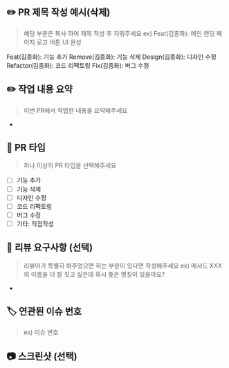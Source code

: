 ## ✏️ PR 제목 작성 예시(삭제)
> 해당 부분은 복사 하여 제목 작성 후 지워주세요
ex) Feat(김종화): 메인 랜딩 페이지 로고 버튼 UI 완성

Feat(김종화): 기능 추가
Remove(김종화): 기능 삭제
Design(김종화): 디자인 수정
Refactor(김종화): 코드 리팩토링
Fix(김종화): 버그 수정

## ✏️ 작업 내용 요약
> 이번 PR에서 작업한 내용을 요약해주세요
- 

## 📝 PR 타입
> 하나 이상의 PR 타입을 선택해주세요
- [ ] 기능 추가
- [ ] 기능 삭제
- [ ] 디자인 수정
- [ ] 코드 리팩토링
- [ ] 버그 수정
- [ ] 기타: 직접작성

## 💬 리뷰 요구사항 (선택)
> 리뷰어가 특별히 봐주었으면 하는 부분이 있다면 작성해주세요
ex) 메서드 XXX의 이름을 더 잘 짓고 싶은데 혹시 좋은 명칭이 있을까요?
- 

## 🏷️ 연관된 이슈 번호
> ex) 이슈 번호


## 📷 스크린샷 (선택)
